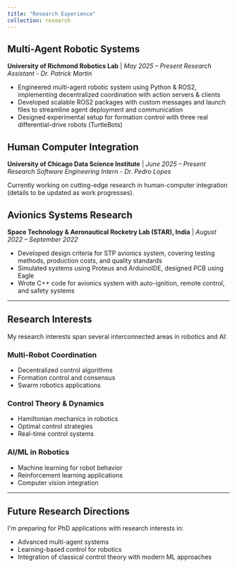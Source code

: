 ```yaml
---
title: "Research Experience"
collection: research
---
```



## Multi-Agent Robotic Systems
**University of Richmond Robotics Lab** | *May 2025 – Present* 
*Research Assistant - Dr. Patrick Martin*


- Engineered multi-agent robotic system using Python & ROS2, implementing decentralized coordination with action servers & clients
- Developed scalable ROS2 packages with custom messages and launch files to streamline agent deployment and communication
- Designed experimental setup for formation control with three real differential-drive robots (TurtleBots)


## Human Computer Integration
**University of Chicago Data Science Institute** | *June 2025 – Present* 
*Research Software Engineering Intern - Dr. Pedro Lopes*


Currently working on cutting-edge research in human-computer integration (details to be updated as work progresses).


## Avionics Systems Research
**Space Technology & Aeronautical Rocketry Lab (STAR), India** | *August 2022 – September 2022*


- Developed design criteria for STP avionics system, covering testing methods, production costs, and quality standards
- Simulated systems using Proteus and ArduinoIDE, designed PCB using Eagle
- Wrote C++ code for avionics system with auto-ignition, remote control, and safety systems


---


## Research Interests


My research interests span several interconnected areas in robotics and AI:


### Multi-Robot Coordination
- Decentralized control algorithms
- Formation control and consensus
- Swarm robotics applications


### Control Theory & Dynamics
- Hamiltonian mechanics in robotics
- Optimal control strategies
- Real-time control systems


### AI/ML in Robotics
- Machine learning for robot behavior
- Reinforcement learning applications
- Computer vision integration


---


## Future Research Directions


I'm preparing for PhD applications with research interests in:
- Advanced multi-agent systems
- Learning-based control for robotics
- Integration of classical control theory with modern ML approaches